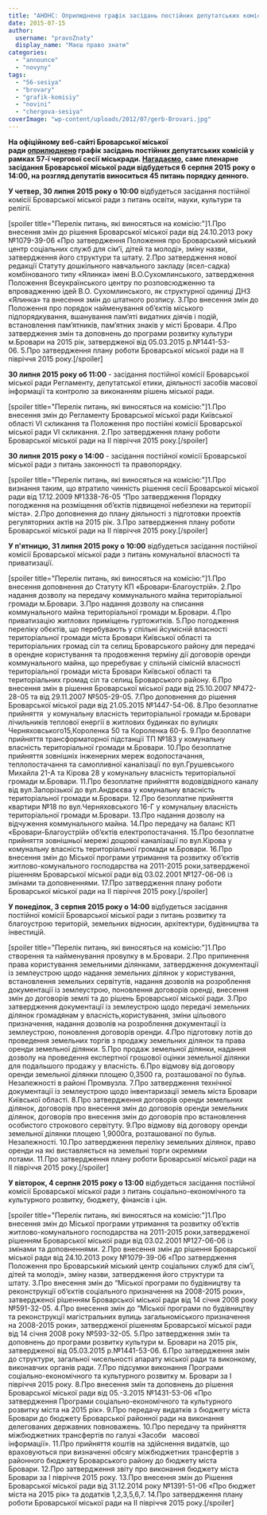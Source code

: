 ```yaml
---
title: "АНОНС: Оприлюднено графік засідань постійних депутатських комісій 57-ї чергової сесії Броварської міської ради"
date: 2015-07-15
author: 
  username: "pravoZnaty"
  display_name: "Маєш право знати"
categories: 
  - "announce"
  - "novyny"
tags: 
  - "56-sesiya"
  - "brovary"
  - "grafik-komisiy"
  - "novini"
  - "chergova-sesiya"
coverImage: "wp-content/uploads/2012/07/gerb-Brovari.jpg"
---
```


****На офіційному веб-сайті Броварської міської ради [оприлюднено](http://www.brovary.kiev.ua/ogoloshennya-pro-graf%D1%96k-zas%D1%96dan-post%D1%96inikh-deputatskikh-kom%D1%96s%D1%96i-brovarsko%D1%97-m%D1%96sko%D1%97-radi) графік засідань постійних депутатських комісій у рамках 57-ї чергової сесії міськради. [Нагадаємо](https://mpz.brovary.org/6-serpnya-vidbudetsya-56-a-chergova-sesiya-brovarskoyi-miskoyi-rady/), саме пленарне засідання Броварської міської ради відбудеться 6 серпня 2015 року о 14:00, на розгляд депутатів виноситься 45 питань порядку денного.****

**У четвер, 30 липня 2015 року о 10:00** відбудеться засідання постійної комісії Броварської міської ради з питань освіти, науки, культури та релігії.

\[spoiler title="Перелік питань, які виносяться на комісію:"\]1.Про внесення змін до рішення Броварської міської ради від 24.10.2013 року №1079-39-06 «Про затвердження Положення про Броварський міський центр соціальних служб для сім’ї, дітей та молоді», зміну назви, затвердження його структури та штату. 2.Про затвердження нової редакції Статуту дошкільного навчального закладу (ясел-садка) комбінованого типу «Ялинка» імені В.О.Сухомлинського, затвердження Положення Всеукраїнського центру по розповсюдженню та впровадженню ідей В.О. Сухомлинського, як структурної одиниці ДНЗ «Ялинка» та внесення змін до штатного розпису. 3.Про внесення змін до Положення про порядок найменування об’єктів міського підпорядкування, вшанування пам’яті видатних діячів і подій, встановлення пам’ятників, пам’ятних знаків у місті Бровари. 4.Про затвердження змін та доповнень до програми розвитку культури м.Бровари на 2015 рік, затвердженої від 05.03.2015 р.№1441-53-06. 5.Про затвердження плану роботи Броварської міської ради на ІІ півріччя 2015 року.\[/spoiler\]

**30 липня 2015 року об 11:00** - засідання постійної комісії Броварської міської ради Регламенту, депутатської етики, діяльності засобів масової інформації та контролю за виконанням рішень міської ради.

\[spoiler title="Перелік питань, які виносяться на комісію:"\]1.Про внесення змін до Регламенту Броварської міської ради Київської області VІ скликання та Положення про постійні комісії Броварської міської ради VІ скликання. 2.Про затвердження плану роботи Броварської міської ради на ІІ півріччя 2015 року.\[/spoiler\]

**30 липня 2015 року о 14:00** - засідання постійної комісії Броварської міської ради з питань законності та правопорядку.

\[spoiler title="Перелік питань, які виносяться на комісію:"\]1.Про визнання таким, що втратило чинність рішення сесії Броварської міської ради від 17.12.2009 №1338-76-05 “Про затвердження Порядку погодження на розміщення об’єктів підвищеної небезпеки на території міста». 2.Про доповнення до плану діяльності з підготовки проектів регуляторних актів на 2015 рік. 3.Про затвердження плану роботи Броварської міської ради на ІІ півріччя 2015 року.\[/spoiler\]

**У п'ятницю, 31 липня 2015 року о 10:00** відбудеться засідання постійної комісії Броварської міської ради з питань комунальної власності та приватизації.

\[spoiler title="Перелік питань, які виносяться на комісію:"\]1.Про внесення доповнення до Статуту КП «Бровари-Благоустрій». 2.Про надання дозволу на передачу коммунального майна територіальної громади м.Бровари. 3.Про надання дозволу на списання коммунального майна територіальної громади м.Бровари. 4.Про приватизацію житлових приміщень гуртожитків. 5.Про погодження переліку обєктів, що перебувають у спільні йсумісній власності територіальної громади міста Бровари Київської області та територіальних громад сіл та селищ Броварського району для передачі в орендне користування та продовження терміну дії договорів оренди коммунального майна, що преребуває у спільній сімісній власності територіальної громади міста Бровари Київської області та територіальних громад сіл та селищ Броварського району. 6.Про внесення змін в рішення Броварської міської ради від 25.10.2007 №472-28-05 та від 29.11.2007 №505-29-05. 7.Про доповнення до рішення Броварської міської ради від 21.05.2015 №1447-54-06. 8.Про безоплатне прийняття  у комунальну власність територіальної громади м.Бровари лічильників теплової енергії в житлових будинках по вулицях Черняховського15,Короленка 50 та Короленка 60-Б. 9.Про безоплатне прийняття трансформаторної підстанції ТП №183 у комунальну власність територіальної громади м.Бровари. 10.Про безоплатне прийняття зовнішніх інженерних мереж водопостачання, теплопостачання та самопливної каналізації по вул.Грушевського Михайла 21-А та Кірова 28 у комунальну власність територіальної громади м.Бровари. 11.Про безоплатне прийняття водовідвідного каналу від вул.Запорізької до вул.Андрєєва у комунальну власність територіальної громади м.Бровари. 12.Про безоплатне прийняття квартири №18 по вул.Черняховського 16-Г у комунальну власність територіальної громади м.Бровари. 13.Про надання дозволу на відчуження коммунального майна. 14.Про передачу на баланс КП «Бровари-Благоустрій» об’єктів електропостачання. 15.Про безоплатне прийняття зовнішньої мережі дощової каналізації по вул.Кірова у комунальну власність територіальної громади м.Бровари. 16.Про внесення змін до Міської програми утримання та розвитку об’єктів житлово-комунального господарства на 2011-2015 роки,затвердженої рішенням Броварської міської ради від 03.02.2001 №127-06-06 із змінами та доповненнями. 17.Про затвердження плану роботи Броварської міської ради на ІІ півріччя 2015 року.\[/spoiler\]

**У понеділок, 3 серпня 2015 року о 14:00** відбудеться засідання постійної комісії Броварської міської ради з питань розвитку та благоустрою територій, земельних відносин, архітектури, будівництва та інвестицій.

\[spoiler title="Перелік питань, які виносяться на комісію:"\]1.Про створення та найменування провулку в м.Бровари. 2.Про припинення права користування земельними ділянками, затвердження документації із землеустрою щодо надання земельних ділянок у користування, встановлення земельних сервітутів, надання дозволів на розроблення документації із землеустрою, поновлення договорів оренді, внесення змін до договорів землі та до рішень Броварської міської ради. 3.Про затвердження документації із землеустрою щодо передачі земельних ділянок громадянам у власність,користування, зміни цільового призначення, надання дозволів на розроблення документації із землеустрою, поновлення договорів оренди. 4.Про підготовку лотів до проведення земельних торгів з продажу земельних ділянок та права оренди земельної ділянки. 5.Про продаж земельної ділянки, надання дозволу на проведення експертної грошової оцінки земельної ділянки для подальшого продажу у власність. 6.Про відмову від договору оренди земельної ділянки площею 0,3500 га, розташованої по бульв. Незалежності в районі Промвузла. 7.Про затвердження технічної документації із землеустрою щодо інвентаризації земель міста Бровари Київської області. 8.Про затвердження договорів оренди земельних ділянок, договорів про внесення змін до договорів оренди земельних ділянок, договорів про внесення змін до договорів про встановлення особистого строкового сервітуту. 9.Про відмову від договору оренди земельної ділянки площею 1,9000га, розташованої по бульв. Незалежності. 10.Про затвердження переліку земельних ділянок, право оренди на які виставляється на земельні торги окремими лотами. 11.Про затвердження плану роботи Броварської міської ради на ІІ півріччя 2015 року.\[/spoiler\]

**У вівторок, 4 серпня 2015 року о 13:00** відбудеться засідання постійної комісії Броварської міської ради з питань соціально-економічного та культурного розвитку, бюджету, фінансів і цін.

\[spoiler title="Перелік питань, які виносяться на комісію:"\]1.Про внесення змін до Міської програми утримання та розвитку об’єктів житлово-комунального господарства на 2011-2015 роки,затвердженої рішенням Броварської міської ради від 03.02.2001 №127-06-06 із змінами та доповненнями. 2.Про внесення змін до рішення Броварської міської ради від 24.10.2013 року №1079-39-06 «Про затвердження Положення про Броварський міський центр соціальних служб для сім’ї, дітей та молоді», зміну назви, затвердження його структури та штату. 3.Про внесення змін до “Міської програми по будівництву та реконструкції об’єктів соціального призначення на 2008-2015 роки», затвердженої рішенням Броварської міської ради від 14 січня 2008 року №591-32-05. 4.Про внесення змін до “Міської програми по будівництву та реконструкції магістральних вулиць загальноміського призначення на 2008-2015 роки», затвердженої рішенням Броварської міської ради від 14 січня 2008 року №593-32-05. 5.Про затвердження змін та доповнень до програми розвитку культури м. Бровари на 2015 рік, затвердженої від 05.03.2015 р.№1441-53-06. 6.Про затвердження змін до структури, загальної чисельності апарату міської ради та виконкому, виконавчих органів ради. 7.Про підсумки виконання Програми соціально-економічного та культурного розвитку м. Бровари за І півріччя 2015 року. 8.Про внесення змін та доповнень до рішення Броварської міської ради від 05.-3.2015 №1431-53-06 «Про затвердження Програми соціально-економічного та культурного розвитку міста на 2015 рік». 9.Про передачу видатків з бюджету міста Бровари до бюджету Броварської районної ради на виконання делегованих державних повноважень. 10.Про передачу та прийняття міжбюджетних трансфертів по галузі «Засоби   масової інформації». 11.Про прийняття коштів на здійснення видатків, що враховуються при визначенні обсягу міжбюджетних трансфертів з районного бюджету Броварського району до бюджету міста Бровари. 12.Про затвердження звіту про виконання бюджету міста Бровари за І півріччя 2015 року. 13.Про внесення змін до Рішення Броварської міської ради від 31.12.2014 року №1391-51-06 «Про бюджет міста на 2015 рік» та додатків 1,2,3,5,6,7. 14.Про затвердження плану роботи Броварської міської ради на ІІ півріччя 2015 року.\[/spoiler\]
